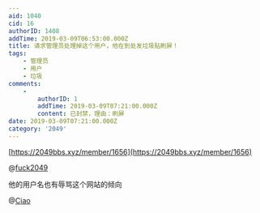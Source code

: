 ```yaml
---
aid: 1040
cid: 16
authorID: 1408
addTime: 2019-03-09T06:53:00.000Z
title: 请求管理员处理掉这个用户，他在到处发垃圾贴刷屏！
tags:
    - 管理员
    - 用户
    - 垃圾
comments:
    -
        authorID: 1
        addTime: 2019-03-09T07:21:00.000Z
        content: 已封禁，理由：刷屏
date: 2019-03-09T07:21:00.000Z
category: '2049'
---
```


[https://2049bbs.xyz/member/1656](https://2049bbs.xyz/member/1656)

@[fuck2049](/member/fuck2049)

他的用户名也有辱骂这个网站的倾向

@[Ciao](/member/Ciao)
